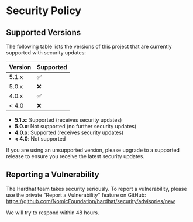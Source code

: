 # Security Policy

## Supported Versions

The following table lists the versions of this project that are currently supported with security updates:

| Version | Supported          |
| ------- | ------------------ |
| 5.1.x   | :white_check_mark: |
| 5.0.x   | :x:                |
| 4.0.x   | :white_check_mark: |
| < 4.0   | :x:                |

- **5.1.x**: Supported (receives security updates)
- **5.0.x**: Not supported (no further security updates)
- **4.0.x**: Supported (receives security updates)
- **< 4.0**: Not supported

If you are using an unsupported version, please upgrade to a supported release to ensure you receive the latest security updates.

## Reporting a Vulnerability

The Hardhat team takes security seriously. To report a vulnerability,
please use the private "Report a Vulnerability" feature on GitHub:
https://github.com/NomicFoundation/hardhat/security/advisories/new

We will try to respond within 48 hours.
